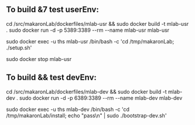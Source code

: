 ## To build &7 test userEnv:

cd /src/makaronLab/dockerfiles/mlab-usr && sudo docker build -t mlab-usr .
sudo docker run -d -p 5389:3389 --rm --name mlab-usr mlab-usr


sudo docker exec -u ths mlab-usr /bin/bash -c 'cd /tmp/makaronLab; ./setup.sh'


sudo docker stop mlab-usr


## To build && test devEnv:

cd /src/makaronLab/dockerfiles/mlab-dev && sudo docker build -t mlab-dev .
sudo docker run -d -p 6389:3389 --rm --name mlab-dev mlab-dev

sudo docker exec -u ths mlab-dev /bin/bash -c 'cd /tmp/makaronLab/install; echo "pass\n" | sudo ./bootstrap-dev.sh'
